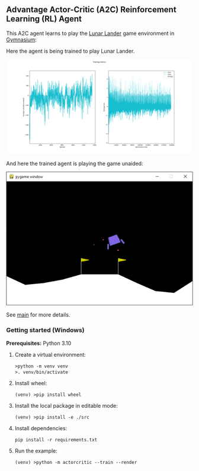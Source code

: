 ## Advantage Actor-Critic (A2C) Reinforcement Learning (RL) Agent

This A2C agent learns to play the [Lunar Lander](https://gymnasium.farama.org/environments/box2d/lunar_lander/) game environment in [Gymnasium](https://gymnasium.farama.org/content/basic_usage/):

Here the agent is being trained to play Lunar Lander.

![Training metrics](images/training-metrics.png)

And here the trained agent is playing the game unaided:

![Evaluations](images/evaluation.png)

See [main](https://github.com/alpine-chamois/actor-critic/tree/main) for more details.

### Getting started (Windows)

__Prerequisites:__ Python 3.10 

1. Create a virtual environment:
    ```
    >python -m venv venv
    >. venv/bin/activate
    ```
1. Install wheel:
    ```
    (venv) >pip install wheel
    ```
1. Install the local package in editable mode:
    ```
    (venv) >pip install -e ./src
    ```
1. Install dependencies:
    ```
    pip install -r requirements.txt
    ```
1. Run the example:
    ```
    (venv) >python -m actorcritic --train --render
    ```